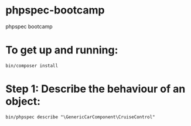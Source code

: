 # phpspec-bootcamp
phpspec bootcamp

# To get up and running:

```
bin/composer install
```

# Step 1: Describe the behaviour of an object:

```
bin/phpspec describe "\GenericCarComponent\CruiseControl"
```

